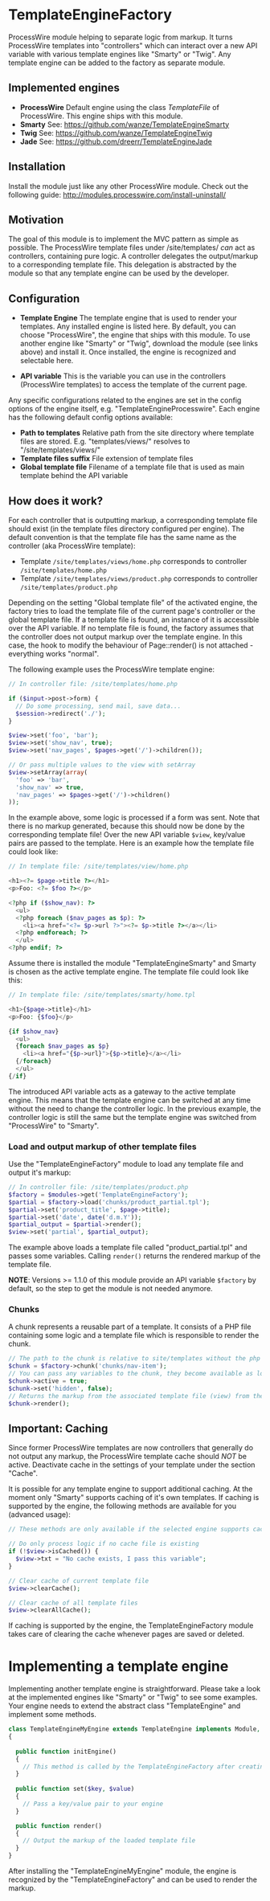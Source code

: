 TemplateEngineFactory
=====================
ProcessWire module helping to separate logic from markup. It turns ProcessWire templates into "controllers" which can interact over a new API variable with various template engines like "Smarty" or "Twig". Any template engine can be added to the factory as separate module.

## Implemented engines

* **ProcessWire** Default engine using the class *TemplateFile* of ProcessWire. This engine ships with this module.
* **Smarty** See: https://github.com/wanze/TemplateEngineSmarty
* **Twig** See: https://github.com/wanze/TemplateEngineTwig
* **Jade** See: https://github.com/dreerr/TemplateEngineJade

## Installation

Install the module just like any other ProcessWire module. Check out the following guide: http://modules.processwire.com/install-uninstall/

## Motivation

The goal of this module is to implement the MVC pattern as simple as possible. The ProcessWire template files under /site/templates/ *can* act as controllers, containing pure logic. A controller delegates the output/markup to a corresponding template file. This delegation is abstracted by the module so that any template engine can be used by the developer.

## Configuration

* **Template Engine** The template engine that is used to render your templates. Any installed engine is listed here. By default, you can choose "ProcessWire", the engine that ships with this module. To use another engine like "Smarty" or "Twig", download the module (see links above) and install it. Once installed, the engine is recognized and selectable here.

* **API variable** This is the variable you can use in the controllers (ProcessWire templates) to access the template of the current page.

Any specific configurations related to the engines are set in the config options of the engine itself, e.g. "TemplateEngineProcesswire". Each engine has the following default config options available:

* **Path to templates** Relative path from the site directory where template files are stored. E.g. "templates/views/" resolves to "/site/templates/views/"
* **Template files suffix** File extension of template files
* **Global template file** Filename of a template file that is used as main template behind the API variable

## How does it work?

For each controller that is outputting markup, a corresponding template file should exist (in the template files directory configured per engine). The default convention is that the template file has the same name as the controller (aka ProcessWire template):

* Template `/site/templates/views/home.php` corresponds to controller `/site/templates/home.php`
* Template `/site/templates/views/product.php` corresponds to controller `/site/templates/product.php`

Depending on the setting "Global template file" of the activated engine, the factory tries to load the template file of the current page's controller or the global template file. If a template file is found, an instance of it is accessible over the API variable. If no template file is found, the factory assumes that the controller does not output markup over the template engine. In this case, the hook to modify the behaviour of Page::render() is not attached - everything works "normal".

The following example uses the ProcessWire template engine:

```php
// In controller file: /site/templates/home.php

if ($input->post->form) {
  // Do some processing, send mail, save data...
  $session->redirect('./');
}

$view->set('foo', 'bar');
$view->set('show_nav', true);
$view->set('nav_pages', $pages->get('/')->children());

// Or pass multiple values to the view with setArray
$view->setArray(array(
  'foo' => 'bar',
  'show_nav' => true,
  'nav_pages' => $pages->get('/')->children()
));
```

In the example above, some logic is processed if a form was sent. Note that there is no markup generated, because this should now be done by the corresponding template file! Over the new API variable `$view`, key/value pairs are passed to the template. Here is an example how the template file could look like:

```php
// In template file: /site/templates/view/home.php

<h1><?= $page->title ?></h1>
<p>Foo: <?= $foo ?></p>

<?php if ($show_nav): ?>
  <ul>
  <?php foreach ($nav_pages as $p): ?>
    <li><a href="<?= $p->url ?>"><?= $p->title ?></a></li>
  <?php endforeach; ?>
  </ul>
<?php endif; ?>
```

Assume there is installed the module "TemplateEngineSmarty" and Smarty is chosen as the active template engine. The template file could look like this:

```php
// In template file: /site/templates/smarty/home.tpl

<h1>{$page->title}</h1>
<p>Foo: {$foo}</p>

{if $show_nav}
  <ul>
  {foreach $nav_pages as $p}
    <li><a href="{$p->url}">{$p->title}</a></li>
  {/foreach}
  </ul>
{/if}
```

The introduced API variable acts as a gateway to the active template engine. This means that the template engine can be switched at any time without the need to change the controller logic. In the previous example, the controller logic is still the same but the template engine was switched from "ProcessWire" to "Smarty". 

### Load and output markup of other template files

Use the "TemplateEngineFactory" module to load any template file and output it's markup:
```php
// In controller file: /site/templates/product.php
$factory = $modules->get('TemplateEngineFactory');
$partial = $factory->load('chunks/product_partial.tpl');
$partial->set('product_title', $page->title);
$partial->set('date', date('d.m.Y'));
$partial_output = $partial->render();
$view->set('partial', $partial_output);
```
The example above loads a template file called "product_partial.tpl" and passes some variables. Calling `render()` returns the rendered markup of the template file.

**NOTE**: Versions >= 1.1.0 of this module provide an API variable `$factory` by default, so the step to get the module is not needed anymore.

### Chunks

A chunk represents a reusable part of a template. It consists of a PHP file containing some logic and a template file which is responsible to render the chunk.
```php
// The path to the chunk is relative to site/templates without the php suffix
$chunk = $factory->chunk('chunks/nav-item');
// You can pass any variables to the chunk, they become available as locally scoped variables
$chunk->active = true;
$chunk->set('hidden', false);
// Returns the markup from the associated template file (view) from the active TemplateEngine. By default, the chunk's template file is looked up at the same path as the chunk file, relative to the storage location of the active template engine, e.g. /site/templates/views/chunks/nav-item.tpl
$chunk->render();
```

## Important: Caching

Since former ProcessWire templates are now controllers that generally do not output any markup, the ProcessWire template cache should *NOT* be active. Deactivate cache in the settings of your template under the section "Cache".

It is possible for any template engine to support additional caching. At the moment only "Smarty" supports caching of it's own templates. If caching is supported by the engine, the following methods are available for you (advanced usage):

```php
// These methods are only available if the selected engine supports caching!!

// Do only process logic if no cache file is existing
if (!$view->isCached()) {
  $view->txt = "No cache exists, I pass this variable";
}

// Clear cache of current template file
$view->clearCache();

// Clear cache of all template files
$view->clearAllCache();
```

If caching is supported by the engine, the TemplateEngineFactory module takes care of clearing the cache whenever pages are saved or deleted.

# Implementing a template engine

Implementing another template engine is straightforward. Please take a look at the implemented engines like "Smarty" or "Twig" to see some examples. Your engine needs to extend the abstract class "TemplateEngine" and implement some methods.
```php
class TemplateEngineMyEngine extends TemplateEngine implements Module, ConfigurableModule
{
  
  public function initEngine()
  {
    // This method is called by the TemplateEngineFactory after creating an instance. Setup the engine here.
  }
  
  public function set($key, $value)
  {
    // Pass a key/value pair to your engine
  }

  public function render()
  {
    // Output the markup of the loaded template file
  }
}
```

After installing the "TemplateEngineMyEngine" module, the engine is recognized by the "TemplateEngineFactory" and can be used to render the markup.
